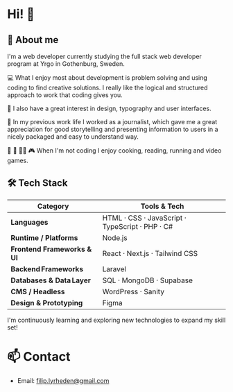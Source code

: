 # Hi! 👋

## 🤠 About me
I'm a web developer currently studying the full stack web developer program at Yrgo in Gothenburg, Sweden. 

💻 What I enjoy most about development is problem solving and using coding to find creative solutions. I really like the logical and structured approach to work that coding gives you.

🎨 I also have a great interest in design, typography and user interfaces. 

📰 In my previous work life I worked as a journalist, which gave me a great appreciation for good storytelling and presenting information to users in a nicely packaged and easy to understand way.

🍲 📖 🏃‍♂️ 🎮 When I'm not coding I enjoy cooking, reading, running and video games.

## 🛠️ Tech Stack

| Category                     | Tools & Tech                                                   |
| ---------------------------- | -------------------------------------------------------------- |
| **Languages**                | HTML · CSS · JavaScript · TypeScript · PHP · C# |
| **Runtime / Platforms**      | Node.js                                                    |
| **Frontend Frameworks & UI** | React · Next.js · Tailwind CSS                         |
| **Backend Frameworks**       | Laravel |
| **Databases & Data Layer**   | SQL · MongoDB · Supabase              |
| **CMS / Headless**           | WordPress · Sanity                                      |
| **Design & Prototyping**     | Figma                                                      |


I'm continuously learning and exploring new technologies to expand my skill set!

# 📫 Contact

- Email: filip.lyrheden@gmail.com
